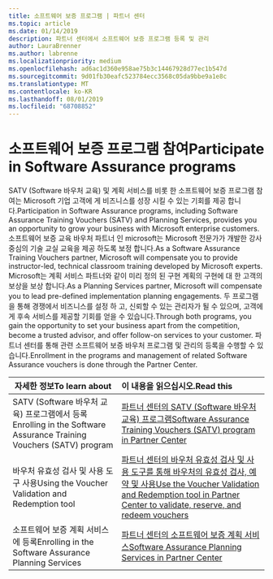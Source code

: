 ```yaml
---
title: 소프트웨어 보증 프로그램 | 파트너 센터
ms.topic: article
ms.date: 01/14/2019
description: 파트너 센터에서 소프트웨어 보증 프로그램 등록 및 관리
author: LauraBrenner
ms.author: labrenne
ms.localizationpriority: medium
ms.openlocfilehash: ad6ac1d360e958ae75b3c14467928d77ec1b547d
ms.sourcegitcommit: 9d01fb30eafc523784ecc3568c05da9bbe9a1e8c
ms.translationtype: MT
ms.contentlocale: ko-KR
ms.lasthandoff: 08/01/2019
ms.locfileid: "68708852"
---
```

# <a name="participate-in-software-assurance-programs"></a><span data-ttu-id="d94e5-103">소프트웨어 보증 프로그램 참여</span><span class="sxs-lookup"><span data-stu-id="d94e5-103">Participate in Software Assurance programs</span></span>

<span data-ttu-id="d94e5-104">SATV (Software 바우처 교육) 및 계획 서비스를 비롯 한 소프트웨어 보증 프로그램 참여는 Microsoft 기업 고객에 게 비즈니스를 성장 시킬 수 있는 기회를 제공 합니다.</span><span class="sxs-lookup"><span data-stu-id="d94e5-104">Participation in Software Assurance programs, including Software Assurance Training Vouchers (SATV) and Planning Services, provides you an opportunity to grow your business with Microsoft enterprise customers.</span></span> <span data-ttu-id="d94e5-105">소프트웨어 보증 교육 바우처 파트너 인 microsoft는 Microsoft 전문가가 개발한 강사 중심의 기술 교실 교육을 제공 하도록 보정 합니다.</span><span class="sxs-lookup"><span data-stu-id="d94e5-105">As a Software Assurance Training Vouchers partner, Microsoft will compensate you to provide instructor-led, technical classroom training developed by Microsoft experts.</span></span> <span data-ttu-id="d94e5-106">Microsoft는 계획 서비스 파트너와 같이 미리 정의 된 구현 계획의 구현에 대 한 고객의 보상을 보상 합니다.</span><span class="sxs-lookup"><span data-stu-id="d94e5-106">As a Planning Services partner, Microsoft will compensate you to lead pre-defined implementation planning engagements.</span></span> <span data-ttu-id="d94e5-107">두 프로그램을 통해 경쟁에서 비즈니스를 설정 하 고, 신뢰할 수 있는 관리자가 될 수 있으며, 고객에 게 후속 서비스를 제공할 기회를 얻을 수 있습니다.</span><span class="sxs-lookup"><span data-stu-id="d94e5-107">Through both programs, you gain the opportunity to set your business apart from the competition, become a trusted advisor, and offer follow-on services to your customer.</span></span> <span data-ttu-id="d94e5-108">파트너 센터를 통해 관련 소프트웨어 보증 바우처 프로그램 및 관리의 등록을 수행할 수 있습니다.</span><span class="sxs-lookup"><span data-stu-id="d94e5-108">Enrollment in the programs and management of related Software Assurance vouchers is done through the Partner Center.</span></span>

|<span data-ttu-id="d94e5-109">**자세한 정보**</span><span class="sxs-lookup"><span data-stu-id="d94e5-109">**To learn about**</span></span>   |<span data-ttu-id="d94e5-110">**이 내용을 읽으십시오.**</span><span class="sxs-lookup"><span data-stu-id="d94e5-110">**Read this**</span></span>   |
|--------------------------|:------------------|
|<span data-ttu-id="d94e5-111">SATV (Software 바우처 교육) 프로그램에서 등록</span><span class="sxs-lookup"><span data-stu-id="d94e5-111">Enrolling in the Software Assurance Training Vouchers (SATV) program</span></span>|[<span data-ttu-id="d94e5-112">파트너 센터의 SATV (Software 바우처 교육) 프로그램</span><span class="sxs-lookup"><span data-stu-id="d94e5-112">Software Assurance Training Vouchers (SATV) program in Partner Center</span></span>](software-assurance-satv.md)|
|<span data-ttu-id="d94e5-113">바우처 유효성 검사 및 사용 도구 사용</span><span class="sxs-lookup"><span data-stu-id="d94e5-113">Using the Voucher Validation and Redemption tool</span></span>|[<span data-ttu-id="d94e5-114">파트너 센터의 바우처 유효성 검사 및 사용 도구를 통해 바우처의 유효성 검사, 예약 및 사용</span><span class="sxs-lookup"><span data-stu-id="d94e5-114">Use the Voucher Validation and Redemption tool in Partner Center to validate, reserve, and redeem vouchers</span></span>](voucher-validation-tool.md)|
|<span data-ttu-id="d94e5-115">소프트웨어 보증 계획 서비스에 등록</span><span class="sxs-lookup"><span data-stu-id="d94e5-115">Enrolling in the Software Assurance Planning Services</span></span>|[<span data-ttu-id="d94e5-116">파트너 센터의 소프트웨어 보증 계획 서비스</span><span class="sxs-lookup"><span data-stu-id="d94e5-116">Software Assurance Planning Services in Partner Center</span></span>](software-assurance-dps.md) 


